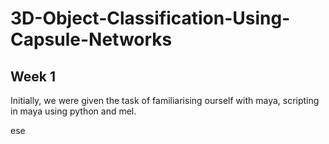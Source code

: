 # 3D-Object-Classification-Using-Capsule-Networks

## Week 1
Initially, we were given the task of familiarising ourself with maya, scripting in maya using python and mel.

ese
